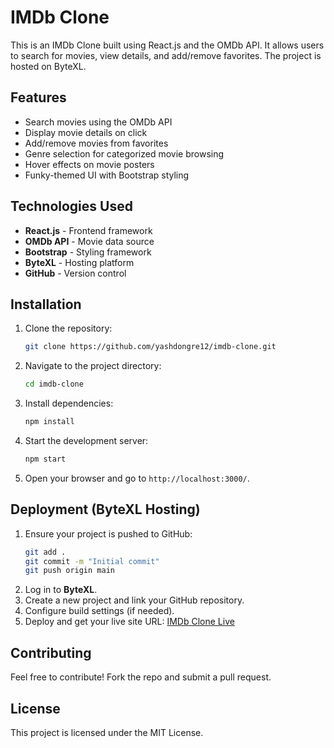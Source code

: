 # IMDb Clone

This is an IMDb Clone built using React.js and the OMDb API. It allows users to search for movies, view details, and add/remove favorites. The project is hosted on ByteXL.

## Features
- Search movies using the OMDb API
- Display movie details on click
- Add/remove movies from favorites
- Genre selection for categorized movie browsing
- Hover effects on movie posters
- Funky-themed UI with Bootstrap styling

## Technologies Used
- **React.js** - Frontend framework
- **OMDb API** - Movie data source
- **Bootstrap** - Styling framework
- **ByteXL** - Hosting platform
- **GitHub** - Version control

## Installation
1. Clone the repository:
   ```sh
   git clone https://github.com/yashdongre12/imdb-clone.git
   ```
2. Navigate to the project directory:
   ```sh
   cd imdb-clone
   ```
3. Install dependencies:
   ```sh
   npm install
   ```
4. Start the development server:
   ```sh
   npm start
   ```
5. Open your browser and go to `http://localhost:3000/`.

## Deployment (ByteXL Hosting)
1. Ensure your project is pushed to GitHub:
   ```sh
   git add .
   git commit -m "Initial commit"
   git push origin main
   ```
2. Log in to **ByteXL**.
3. Create a new project and link your GitHub repository.
4. Configure build settings (if needed).
5. Deploy and get your live site URL: [IMDb Clone Live](https://wty2mb-3000.bytexl.dev/)

## Contributing
Feel free to contribute! Fork the repo and submit a pull request.

## License
This project is licensed under the MIT License.

